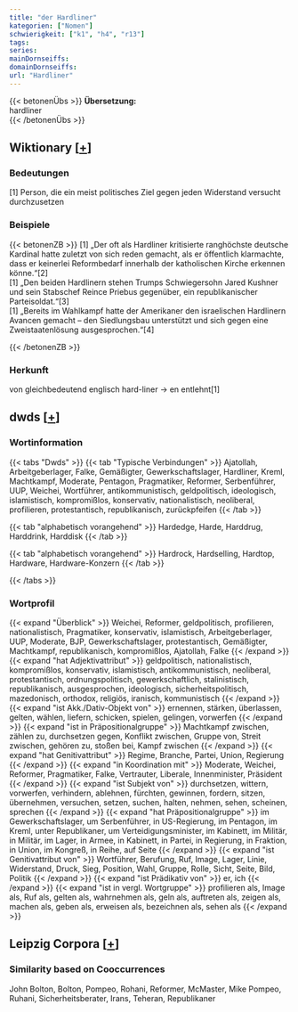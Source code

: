 ```yaml
---
title: "der Hardliner"
kategorien: ["Nomen"]
schwierigkeit: ["k1", "h4", "r13"]
tags:
series:
mainDornseiffs:
domainDornseiffs:
url: "Hardliner"
---
```


{{< betonenÜbs >}}
**Übersetzung:**  
hardliner  
{{< /betonenÜbs >}}

## Wiktionary [[+](https://de.wiktionary.org/wiki/Hardliner)]

### Bedeutungen
[1] Person, die ein meist politisches Ziel gegen jeden Widerstand versucht durchzusetzen  

### Beispiele
{{< betonenZB >}}
[1] „Der oft als Hardliner kritisierte ranghöchste deutsche Kardinal hatte zuletzt von sich reden gemacht, als er öffentlich klarmachte, dass er keinerlei Reformbedarf innerhalb der katholischen Kirche erkennen könne.“[2]  
[1] „Den beiden Hardlinern stehen Trumps Schwiegersohn Jared Kushner und sein Stabschef Reince Priebus gegenüber, ein republikanischer Parteisoldat.“[3]  
[1] „Bereits im Wahlkampf hatte der Amerikaner den israelischen Hardlinern Avancen gemacht – den Siedlungsbau unterstützt und sich gegen eine Zweistaatenlösung ausgesprochen.“[4]  

{{< /betonenZB >}}
### Herkunft
von gleichbedeutend englisch hard-liner → en entlehnt[1]  



## dwds [[+](https://www.dwds.de/wb/Hardliner)]

### Wortinformation
{{< tabs "Dwds" >}}
{{< tab "Typische Verbindungen" >}}
Ajatollah, Arbeitgeberlager, Falke, Gemäßigter, Gewerkschaftslager, Hardliner, Kreml, Machtkampf, Moderate, Pentagon, Pragmatiker, Reformer, Serbenführer, UUP, Weichei, Wortführer, antikommunistisch, geldpolitisch, ideologisch, islamistisch, kompromißlos, konservativ, nationalistisch, neoliberal, profilieren, protestantisch, republikanisch, zurückpfeifen
{{< /tab >}}

{{< tab "alphabetisch vorangehend" >}}
Hardedge, Harde, Harddrug, Harddrink, Harddisk
{{< /tab >}}

{{< tab "alphabetisch vorangehend" >}}
Hardrock, Hardselling, Hardtop, Hardware, Hardware-Konzern
{{< /tab >}}

{{< /tabs >}}

### Wortprofil
{{< expand "Überblick" >}} Weichei, Reformer, geldpolitisch, profilieren, nationalistisch, Pragmatiker, konservativ, islamistisch, Arbeitgeberlager, UUP, Moderate, BJP, Gewerkschaftslager, protestantisch, Gemäßigter, Machtkampf, republikanisch, kompromißlos, Ajatollah, Falke {{< /expand >}}
{{< expand "hat Adjektivattribut" >}} geldpolitisch, nationalistisch, kompromißlos, konservativ, islamistisch, antikommunistisch, neoliberal, protestantisch, ordnungspolitisch, gewerkschaftlich, stalinistisch, republikanisch, ausgesprochen, ideologisch, sicherheitspolitisch, mazedonisch, orthodox, religiös, iranisch, kommunistisch {{< /expand >}}
{{< expand "ist Akk./Dativ-Objekt von" >}} ernennen, stärken, überlassen, gelten, wählen, liefern, schicken, spielen, gelingen, vorwerfen {{< /expand >}}
{{< expand "ist in Präpositionalgruppe" >}} Machtkampf zwischen, zählen zu, durchsetzen gegen, Konflikt zwischen, Gruppe von, Streit zwischen, gehören zu, stoßen bei, Kampf zwischen {{< /expand >}}
{{< expand "hat Genitivattribut" >}} Regime, Branche, Partei, Union, Regierung {{< /expand >}}
{{< expand "in Koordination mit" >}} Moderate, Weichei, Reformer, Pragmatiker, Falke, Vertrauter, Liberale, Innenminister, Präsident {{< /expand >}}
{{< expand "ist Subjekt von" >}} durchsetzen, wittern, vorwerfen, verhindern, ablehnen, fürchten, gewinnen, fordern, sitzen, übernehmen, versuchen, setzen, suchen, halten, nehmen, sehen, scheinen, sprechen {{< /expand >}}
{{< expand "hat Präpositionalgruppe" >}} im Gewerkschaftslager, um Serbenführer, in US-Regierung, im Pentagon, im Kreml, unter Republikaner, um Verteidigungsminister, im Kabinett, im Militär, in Militär, im Lager, in Armee, in Kabinett, in Partei, in Regierung, in Fraktion, in Union, im Kongreß, in Reihe, auf Seite {{< /expand >}}
{{< expand "ist Genitivattribut von" >}} Wortführer, Berufung, Ruf, Image, Lager, Linie, Widerstand, Druck, Sieg, Position, Wahl, Gruppe, Rolle, Sicht, Seite, Bild, Politik {{< /expand >}}
{{< expand "ist Prädikativ von" >}} er, ich {{< /expand >}}
{{< expand "ist in vergl. Wortgruppe" >}} profilieren als, Image als, Ruf als, gelten als, wahrnehmen als, geln als, auftreten als, zeigen als, machen als, geben als, erweisen als, bezeichnen als, sehen als {{< /expand >}}

## Leipzig Corpora [[+](https://corpora.uni-leipzig.de/en/res?word=Hardliner&corpusId=deu_newscrawl-public_2018)]


### Similarity based on Cooccurrences
John Bolton, Bolton, Pompeo, Rohani, Reformer, McMaster, Mike Pompeo, Ruhani, Sicherheitsberater, Irans, Teheran, Republikaner


